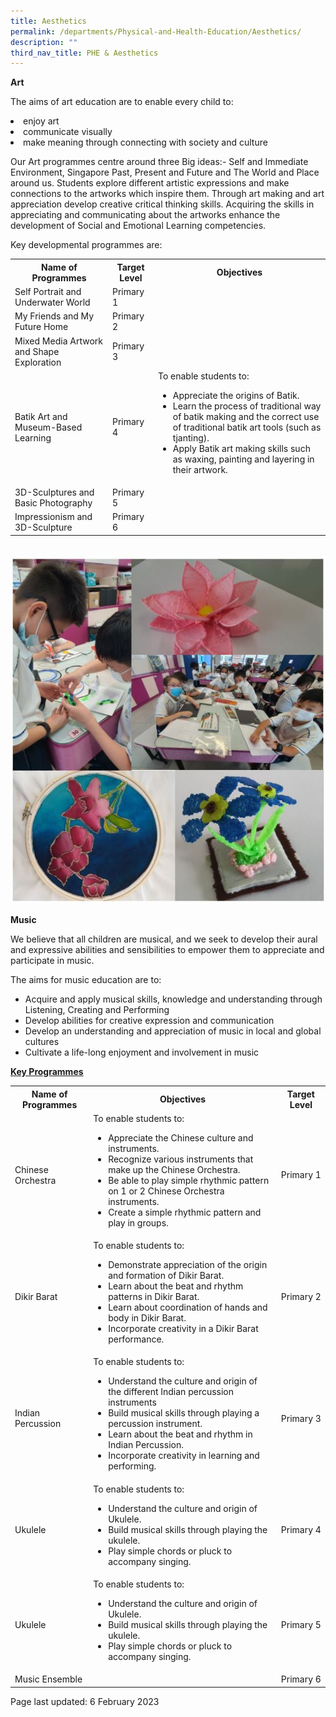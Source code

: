 ```yaml
---
title: Aesthetics
permalink: /departments/Physical-and-Health-Education/Aesthetics/
description: ""
third_nav_title: PHE & Aesthetics
---
```

<p><strong>Art</strong></p>
<p>The aims of art education are to enable every child to:
	<li>enjoy art</li>
	<li>communicate visually</li>
	<li>make meaning through connecting with society and culture</li>
</p>
<p>Our Art programmes centre around three Big ideas:- Self and Immediate Environment, Singapore Past, Present and Future and The World and Place around us. Students explore different artistic expressions and make connections to the artworks which inspire them.  Through art making and art appreciation develop creative critical thinking skills. Acquiring the skills in appreciating and communicating about the artworks enhance the development of Social and Emotional Learning competencies.</p>
<p>Key developmental programmes are:</p>
<table>
	<tbody>
		<tr>
			<th>Name of Programmes</th>
			<th>Target Level</th>
			<th>Objectives</th>
		</tr>
		<tr>
			<td>Self Portrait and Underwater World</td>
			<td>Primary 1</td>
			<td></td>
		</tr>
		<tr>
			<td>My Friends and My Future Home</td>
			<td>Primary 2</td>
			<td></td>
		</tr>
		<tr>
			<td>Mixed Media Artwork and Shape Exploration</td>
			<td>Primary 3</td>
			<td></td>
		</tr>
		<tr>
			<td>Batik Art and Museum-Based Learning</td>
			<td>Primary 4</td>
			<td>To enable students to:
				<ul>
					<li>Appreciate the origins of Batik.</li>
						<li>Learn the process of traditional way of batik making and the correct use of traditional batik art tools (such as tjanting).</li>
							<li>Apply Batik art making skills such as waxing, painting and layering in their artwork.</li>
				</ul>
			</td>
		</tr>
<tr>
	<td>3D-Sculptures and Basic Photography</td>
	<td>Primary 5</td>
	<td></td>
		</tr>
		<tr>
			<td>Impressionism and 3D-Sculpture</td>
			<td>Primary 6</td>
			<td></td>
		</tr>
	</tbody>
	</table>
	<br>
	<img src="/images/Art.jpg">
	<br>
	<p><strong>Music</strong></p>
	<p>We believe that all children are musical, and we seek to develop their aural and expressive abilities and sensibilities to empower them to appreciate and participate in music.</p>
<p>The aims for music education are to:
<ul>
	<li>Acquire and apply musical skills, knowledge and understanding through Listening, Creating and Performing</li>
	<li>Develop abilities for creative expression and communication</li>
	<li>Develop an understanding and appreciation of music in local and global cultures</li>
	<li>Cultivate a life-long enjoyment and involvement in music</li>
</ul>
<p><u><strong>Key Programmes</strong></u></p>
<table>
	<tbody>
		<tr>
			<th>Name of Programmes</th>
			<th>Objectives</th>
			<th>Target Level</th>
		</tr>
		<tr>
			<td>Chinese Orchestra</td>
			<td>To enable students to:
<ul>
	<li>Appreciate the Chinese culture and instruments.</li>
	<li>Recognize various instruments that make up the Chinese Orchestra.</li>
	<li>Be able to play simple rhythmic pattern on 1 or 2 Chinese Orchestra instruments.</li>
	<li>Create a simple rhythmic pattern and play in groups.</li>
				</ul>
			</td>
			<td>Primary 1</td>
		</tr>
				<tr>
			<td>Dikir Barat</td>
			<td>To enable students to:
<ul>
	<li>Demonstrate appreciation of the origin and formation of Dikir Barat.</li>
	<li>Learn about the beat and rhythm patterns in Dikir Barat.</li>
	<li>Learn about coordination of hands and body in Dikir Barat.</li>
	<li>Incorporate creativity in a Dikir Barat performance.</li>
				</ul>
			</td>
			<td>Primary 2</td>
		</tr>
			<tr>
			<td>Indian Percussion</td>
			<td>To enable students to:
<ul>
	<li>Understand the culture and origin of the different Indian percussion instruments</li>
	<li>Build musical skills through playing a percussion instrument.</li>
	<li>Learn about the beat and rhythm in Indian Percussion.</li>
	<li>Incorporate creativity in learning and performing.</li>
</ul>
			</td>
			<td>Primary 3</td>
		</tr>
			<tr>
			<td>Ukulele</td>
			<td>To enable students to:
<ul>
	<li>Understand the culture and origin of Ukulele.</li>
	<li>Build musical skills through playing the ukulele.</li>
	<li>Play simple chords or pluck to accompany singing.</li>
				</ul>
				</td>
			<td>Primary 4</td>
		</tr>
		<tr>
			<td>Ukulele</td>
			<td>To enable students to:
<ul>
	<li>Understand the culture and origin of Ukulele.</li>
	<li>Build musical skills through playing the ukulele.</li>
	<li>Play simple chords or pluck to accompany singing.</li>
				</ul>
			</td>
			<td>Primary 5</td>
		</tr>
		<tr>
			<td>Music Ensemble</td>
			<td></td>
			<td>Primary 6</td>
		</tr>
	</tbody>
	</table>
	<p>Page last updated: 6 February 2023</p>
